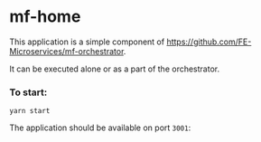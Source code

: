 # mf-home

This application is a simple component of https://github.com/FE-Microservices/mf-orchestrator.

It can be executed alone or as a part of the orchestrator.

### To start:

`yarn start`

The application should be available on port `3001`: 
